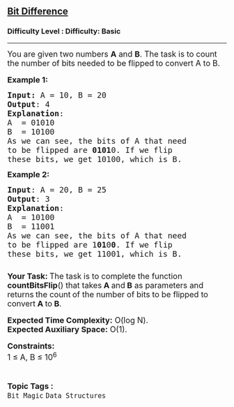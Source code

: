 <h2><a href="https://www.geeksforgeeks.org/problems/bit-difference-1587115620/1?utm_source=geeksforgeeks&utm_medium=ml_article_practice_tab&utm_campaign=article_practice_tab">Bit Difference</a></h2><h3>Difficulty Level : Difficulty: Basic</h3><hr><div class="problems_problem_content__Xm_eO"><p><span style="font-size:18px">You are given two numbers <strong>A</strong> and <strong>B</strong>. The task is&nbsp;to count the number of bits needed to be flipped<strong> </strong>to convert A to B.</span><br>
<br>
<span style="font-size:18px"><strong>Example 1</strong></span><span style="font-size:18px"><strong>:</strong></span></p>

<pre><span style="font-size:18px"><strong>Input: </strong>A = 10, B = 20
<strong>Output</strong>: 4
<strong>Explanation</strong>:
A &nbsp;= 01010
B &nbsp;= 10100
As we can see, the bits of A that need 
to be flipped are <strong>0101</strong>0. If we flip 
these bits, we get 10100, which is B.</span>
</pre>

<p><span style="font-size:18px"><strong>Example 2:</strong></span></p>

<pre><span style="font-size:18px"><strong>Input</strong>: A = 20, B = 25
<strong>Output</strong>: 3
<strong>Explanation</strong>:
A &nbsp;= 10100
B &nbsp;= 11001
As we can see, the bits of A that need 
to be flipped are 1<strong>01</strong>0<strong>0</strong>. If we flip 
these bits, we get 11001, which is B.</span>

</pre>

<p><span style="font-size:18px"><strong>Your Task:&nbsp;</strong>The task is to complete the function <strong>countBitsFlip</strong>() that takes<strong> A </strong>and<strong> B</strong> as parameters and returns<strong> </strong>the count<strong> </strong>of the number of bits to be flipped to convert<strong> A </strong>to<strong> B</strong>.</span><br>
<br>
<span style="font-size:18px"><strong>Expected Time Complexity:</strong>&nbsp;O(log N).<br>
<strong>Expected Auxiliary Space:</strong>&nbsp;O(1).</span><br>
<br>
<span style="font-size:18px"><strong>Constraints:</strong></span><br>
<span style="font-size:18px">1 ≤ A, B ≤ 10<sup>6</sup></span></p>
</div><br><p><span style=font-size:18px><strong>Topic Tags : </strong><br><code>Bit Magic</code>&nbsp;<code>Data Structures</code>&nbsp;